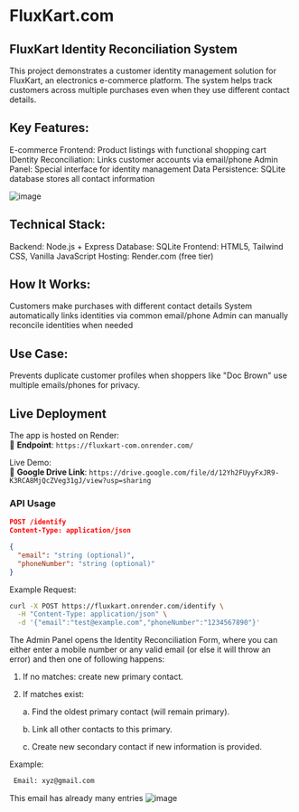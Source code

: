 # FluxKart.com

## FluxKart Identity Reconciliation System
This project demonstrates a customer identity management solution for FluxKart, an electronics e-commerce platform. The system helps track customers across multiple purchases even when they use different contact details.

## Key Features:
E-commerce Frontend: Product listings with functional shopping cart
IDentity Reconciliation: Links customer accounts via email/phone
Admin Panel: Special interface for identity management
Data Persistence: SQLite database stores all contact information

![image](https://github.com/user-attachments/assets/1ac57827-125b-47b8-8e54-2ba4d655b23f)

## Technical Stack:
Backend: Node.js + Express
Database: SQLite
Frontend: HTML5, Tailwind CSS, Vanilla JavaScript
Hosting: Render.com (free tier)

## How It Works:
Customers make purchases with different contact details
System automatically links identities via common email/phone
Admin can manually reconcile identities when needed

## Use Case:
Prevents duplicate customer profiles when shoppers like "Doc Brown" use multiple emails/phones for privacy.

## Live Deployment

The app is hosted on Render:  
🔗 **Endpoint**: `https://fluxkart-com.onrender.com/`

Live Demo:  
🔗 **Google Drive Link**: `https://drive.google.com/file/d/12Yh2FUyyFxJR9-K3RCA8MjQcZVeg31gJ/view?usp=sharing`

### API Usage
```json
POST /identify
Content-Type: application/json

{
  "email": "string (optional)",
  "phoneNumber": "string (optional)"
}
```

Example Request:
```bash
curl -X POST https://fluxkart.onrender.com/identify \
  -H "Content-Type: application/json" \
  -d '{"email":"test@example.com","phoneNumber":"1234567890"}'
```

The Admin Panel opens the Identity Reconciliation Form, where you can either enter a mobile number or any valid email (or else it will throw an error) and then one of following happens:

1. If no matches: create new primary contact.

2. If matches exist:

      a. Find the oldest primary contact (will remain primary).

      b. Link all other contacts to this primary.

      c. Create new secondary contact if new information is provided.

Example:
```bash
 Email: xyz@gmail.com
```
This email has already many entries
![image](https://github.com/user-attachments/assets/4c220822-f1f7-4d3e-88f8-638f2b8d8a0b)

